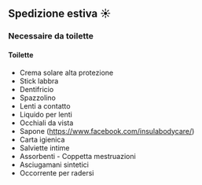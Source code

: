 <!-- # Lista materiali personali -->
## Spedizione estiva :sunny:

### Necessaire da toilette

#### Toilette

* Crema solare alta protezione
* Stick labbra
* Dentifricio
* Spazzolino
* Lenti a contatto
* Liquido per lenti
* Occhiali da vista
* Sapone (https://www.facebook.com/insulabodycare/)
* Carta igienica
* Salviette intime
* Assorbenti - Coppetta mestruazioni
* Asciugamani sintetici
* Occorrente per radersi
